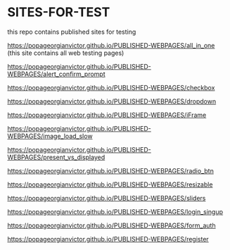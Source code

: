 # SITES-FOR-TEST
this repo contains published sites for testing

https://popageorgianvictor.github.io/PUBLISHED-WEBPAGES/all_in_one (this site contains all web testing pages)

https://popageorgianvictor.github.io/PUBLISHED-WEBPAGES/alert_confirm_prompt

https://popageorgianvictor.github.io/PUBLISHED-WEBPAGES/checkbox

https://popageorgianvictor.github.io/PUBLISHED-WEBPAGES/dropdown

https://popageorgianvictor.github.io/PUBLISHED-WEBPAGES/iFrame

https://popageorgianvictor.github.io/PUBLISHED-WEBPAGES/image_load_slow

https://popageorgianvictor.github.io/PUBLISHED-WEBPAGES/present_vs_displayed

https://popageorgianvictor.github.io/PUBLISHED-WEBPAGES/radio_btn

https://popageorgianvictor.github.io/PUBLISHED-WEBPAGES/resizable

https://popageorgianvictor.github.io/PUBLISHED-WEBPAGES/sliders

https://popageorgianvictor.github.io/PUBLISHED-WEBPAGES/login_singup

https://popageorgianvictor.github.io/PUBLISHED-WEBPAGES/form_auth

https://popageorgianvictor.github.io/PUBLISHED-WEBPAGES/register
